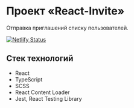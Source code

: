 # Проект «React-Invite»

Отправка приглашений списку пользователей.

[![Netlify Status](https://api.netlify.com/api/v1/badges/5337091a-fa43-4041-9c74-c5fb2e783fbb/deploy-status)](https://spa-six-cities.netlify.app/)

## Стек технологий

* React
* TypeScript
* SCSS
* React Content Loader
* Jest, React Testing Library

